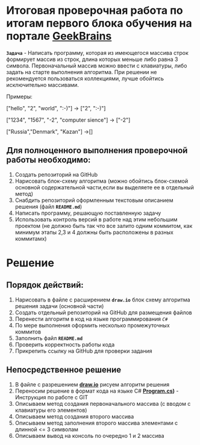 # Итоговая проверочная работа по итогам первого блока обучения на портале [GeekBrains](gb.ru)

**`Задача`** - Написать программу, которая из имеющегося массива строк формирует массив из строк, длина которых меньше либо равна 3 символа. Первоначальный массив можно ввести с клавиатуры, либо задать на старте выполнения алгоритма. При решении не рекомендуется пользоваться коллекциями, лучше обойтись исключительно массивами.

Примеры:

["hello", "2", "world", ":-)"] -> ["2", ":-)"]

["1234", "1567", "-2", "computer sience"] -> ["-2"]

["Russia","Denmark", "Kazan"] ->[]

## Для полноценного выполнения проверочной работы необходимо:

1. Создать репозиторий на GitHub
2. Нарисовать блок-схему алгоритма (можно обойтись блок-схемой основной содержательной части,если вы выделяете ее в отдельный метод)
3. Снабдить репозиторий оформленным текстовым описанием решения (файл **`README.md`**)
4. Написать программу, решающую поставленную задачу
5. Использовать контроль версий в работе над этим небольшим проектом (не должно быть так что все залито одним коммитом, как минимум этапы 2,3 и 4 должны быть расположены в разных коммитамх) 
# Решение
## Порядок действий:

1. Нарисовать в файле с расширением **`draw.io`** блок схему алгоритма решения задачи (основной части)
2. Создать отдельный репозиторий на GitHub для размещения файлов
3. Перенести алгоритм в код на языке программирования *`С#`*
4. По мере выполнения оформить несколько промежуточных коммитов
5. Заполнить файл **`README.md`**
6. Проверить корректность работы кода
7. Прикрепить ссылку на GitHub для проверки задания
   
## Непосредственное решение

1. В файле с разрешением **[draw.io](ControlTask/../algorythm.drawio.png)** рисуем алгоритм решения
2. Переносим решение в формат кода на языке C# **[Program.cs](ControlTask/../Program.cs))** - Инструкция по работе с GIT
3. Описываем метод создания первоначального массива (с вводом с клавиатуры его элементов)
4. Описываем метод создания второго массива 
5. Описываем метод заполнения второго массива элементами с длинной <= 3 символам
6. Описываем вывод на консоль по очередно 1 и 2 массива
   


